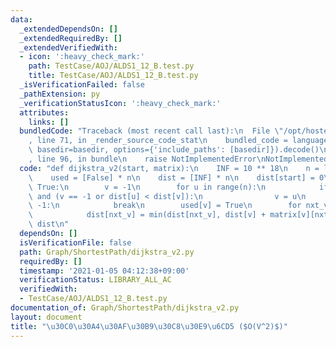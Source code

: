 ```yaml
---
data:
  _extendedDependsOn: []
  _extendedRequiredBy: []
  _extendedVerifiedWith:
  - icon: ':heavy_check_mark:'
    path: TestCase/AOJ/ALDS1_12_B.test.py
    title: TestCase/AOJ/ALDS1_12_B.test.py
  _isVerificationFailed: false
  _pathExtension: py
  _verificationStatusIcon: ':heavy_check_mark:'
  attributes:
    links: []
  bundledCode: "Traceback (most recent call last):\n  File \"/opt/hostedtoolcache/Python/3.9.6/x64/lib/python3.9/site-packages/onlinejudge_verify/documentation/build.py\"\
    , line 71, in _render_source_code_stat\n    bundled_code = language.bundle(stat.path,\
    \ basedir=basedir, options={'include_paths': [basedir]}).decode()\n  File \"/opt/hostedtoolcache/Python/3.9.6/x64/lib/python3.9/site-packages/onlinejudge_verify/languages/python.py\"\
    , line 96, in bundle\n    raise NotImplementedError\nNotImplementedError\n"
  code: "def dijkstra_v2(start, matrix):\n    INF = 10 ** 18\n    n = len(matrix)\n\
    \    used = [False] * n\n    dist = [INF] * n\n    dist[start] = 0\n    while\
    \ True:\n        v = -1\n        for u in range(n):\n            if not used[u]\
    \ and (v == -1 or dist[u] < dist[v]):\n                v = u\n        if v ==\
    \ -1:\n            break\n        used[v] = True\n        for nxt_v in range(n):\n\
    \            dist[nxt_v] = min(dist[nxt_v], dist[v] + matrix[v][nxt_v])\n    return\
    \ dist\n"
  dependsOn: []
  isVerificationFile: false
  path: Graph/ShortestPath/dijkstra_v2.py
  requiredBy: []
  timestamp: '2021-01-05 04:12:38+09:00'
  verificationStatus: LIBRARY_ALL_AC
  verifiedWith:
  - TestCase/AOJ/ALDS1_12_B.test.py
documentation_of: Graph/ShortestPath/dijkstra_v2.py
layout: document
title: "\u30C0\u30A4\u30AF\u30B9\u30C8\u30E9\u6CD5 ($O(V^2)$)"
---
```

